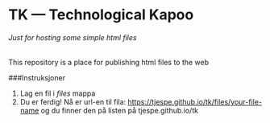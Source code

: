 # TK — Technological Kapoo
###### Just for hosting some simple html files
This repository is a place for publishing html files to the web

###Instruksjoner
1. Lag en fil i *files* mappa
2. Du er ferdig! Nå er url-en til fila: https://tjespe.github.io/tk/files/your-file-name og du finner den på listen på tjespe.github.io/tk
